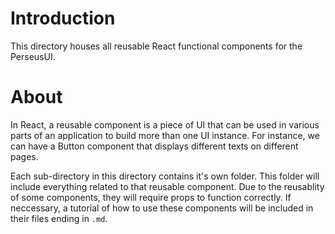 # Introduction

This directory houses all reusable React functional components for the PerseusUI.

# About

In React, a reusable component is a piece of UI that can be used in various parts of an application to build more than one UI instance. For instance, we can have a Button component that displays different texts on different pages.

Each sub-directory in this directory contains it's own folder. This folder will include everything related to that reusable component. Due to the reusablity of some components, they will require props to function correctly. If neccessary, a tutorial of how to use these components will be included in their files ending in `.md`.
